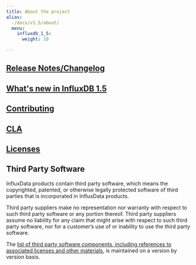 ```yaml
---
title: About the project
alias:
  -/docs/v1.5/about/
  menu:
    influxdb_1_5:
      weight: 10

---
```


## [Release Notes/Changelog](/influxdb/v1.5/about_the_project/releasenotes-changelog/)

## [What's new in InfluxDB 1.5](/influxdb/v1.5/about_the_project/whats_new/)

## [Contributing](https://github.com/influxdata/influxdb/blob/master/CONTRIBUTING.md)

## [CLA](https://influxdata.com/community/cla/)

## [Licenses](https://github.com/influxdata/influxdb/blob/master/LICENSE)

## <a name="third_party">Third Party Software</a>
InfluxData products contain third party software, which means the copyrighted, patented, or otherwise legally protected
software of third parties that is incorporated in InfluxData products.

Third party suppliers make no representation nor warranty with respect to such third party software or any portion thereof.
Third party suppliers assume no liability for any claim that might arise with respect to such  third party software, nor for a
customer’s use of or inability to use the  third party software.

The [list of third party software components, including references to associated licenses and other materials](https://github.com/influxdata/influxdb/blob/1.5/LICENSE_OF_DEPENDENCIES.md), is maintained on a version by version basis.

